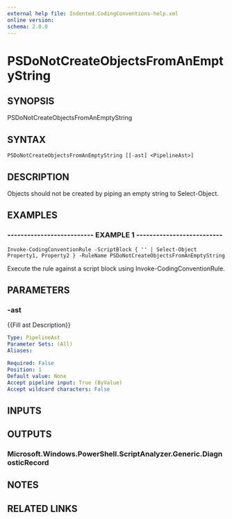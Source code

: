 ```yaml
---
external help file: Indented.CodingConventions-help.xml
online version: 
schema: 2.0.0
---
```


# PSDoNotCreateObjectsFromAnEmptyString

## SYNOPSIS
PSDoNotCreateObjectsFromAnEmptyString

## SYNTAX

```
PSDoNotCreateObjectsFromAnEmptyString [[-ast] <PipelineAst>]
```

## DESCRIPTION
Objects should not be created by piping an empty string to Select-Object.

## EXAMPLES

### -------------------------- EXAMPLE 1 --------------------------
```
Invoke-CodingConventionRule -ScriptBlock { '' | Select-Object Property1, Property2 } -RuleName PSDoNotCreateObjectsFromAnEmptyString
```

Execute the rule against a script block using Invoke-CodingConventionRule.

## PARAMETERS

### -ast
{{Fill ast Description}}

```yaml
Type: PipelineAst
Parameter Sets: (All)
Aliases: 

Required: False
Position: 1
Default value: None
Accept pipeline input: True (ByValue)
Accept wildcard characters: False
```

## INPUTS

## OUTPUTS

### Microsoft.Windows.PowerShell.ScriptAnalyzer.Generic.DiagnosticRecord

## NOTES

## RELATED LINKS


